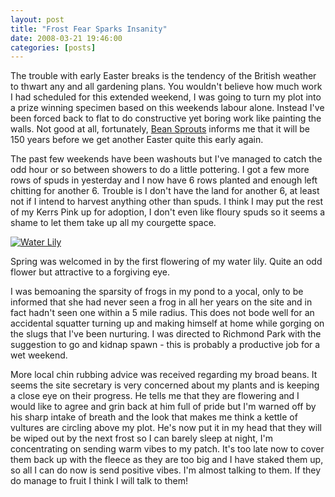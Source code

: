 ```yaml
---
layout: post
title: "Frost Fear Sparks Insanity"
date: 2008-03-21 19:46:00
categories: [posts]
---
```


The trouble with early Easter breaks is the tendency of the British weather to thwart any and all gardening plans. You wouldn't believe how much work I had scheduled for this extended weekend, I was going to turn my plot into a prize winning specimen based on this weekends labour alone. Instead I've been forced back to flat to do constructive yet boring work like painting the walls. Not good at all, fortunately, [Bean Sprouts](http://bean-sprouts.blogspot.com/2008/03/lenten-moon.html) informs me that it will be 150 years before we get another Easter quite this early again.

The past few weekends have been washouts but I've managed to catch the odd hour or so between showers to do a little pottering. I got a few more rows of spuds in yesterday and I now have 6 rows planted and enough left chitting for another 6. Trouble is I don't have the land for another 6, at least not if I intend to harvest anything other than spuds. I think I may put the rest of my Kerrs Pink up for adoption, I don't even like floury spuds so it seems a shame to let them take up all my courgette space.

[![Water Lily](http://farm4.static.flickr.com/3198/2348287708_bc8d563109_m.jpg)](http://www.flickr.com/photos/warriorwomen/2348287708/)

Spring was welcomed in by the first flowering of my water lily. Quite an odd flower but attractive to a forgiving eye.

I was bemoaning the sparsity of frogs in my pond to a yocal, only to be informed that she had never seen a frog in all her years on the site and in fact hadn't seen one within a 5 mile radius. This does not bode well for an accidental squatter turning up and making himself at home while gorging on the slugs that I've been nurturing. I was directed to Richmond Park with the suggestion to go and kidnap spawn - this is probably a productive job for a wet weekend.

More local chin rubbing advice was received regarding my broad beans. It seems the site secretary is very concerned about my plants and is keeping a close eye on their progress. He tells me that they are flowering and I would like to agree and grin back at him full of pride but I'm warned off by his sharp intake of breath and the look that makes me think a kettle of vultures are circling above my plot. He's now put it in my head that they will be wiped out by the next frost so I can barely sleep at night, I'm concentrating on sending warm vibes to my patch. It's too late now to cover them back up with the fleece as they are too big and I have staked them up, so all I can do now is send positive vibes. I'm almost talking to them. If they do manage to fruit I think I will talk to them!
